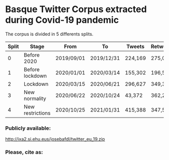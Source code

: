 
# Basque Twitter Corpus extracted during Covid-19 pandemic

The corpus is divided in 5 differents splits.

<!-- TABLE_GENERATE_START -->
| Split |	Stage   			    |    From    |     To     |  Tweets | Retweets |
| ----- | ----------------- | ---------- | ---------- | ------- | -------- |
|0| 	    Before 2020| 		    2019/09/01 | 2019/12/31 | 224,169 |  275,042 | 
|1| 	    Before lockdown|    2020/01/01 | 2020/03/14 | 155,302 |  196,500 | 
|2| 	    Lockdown|           2020/03/15 | 2020/06/21 | 296,627 |  349,368 | 
|3| 	    New normality|      2020/06/22 | 2020/10/24 |  43,372 |  362,279 | 
|4| 	    New restrictions|   2020/10/25 | 2021/01/31 | 415,388 |  347,533 | 
<!-- TABLE_GENERATE_END -->


### Publicly available:
http://ixa2.si.ehu.eus/josebafdl/twitter_eu_19.zip

### Please, cite as:
